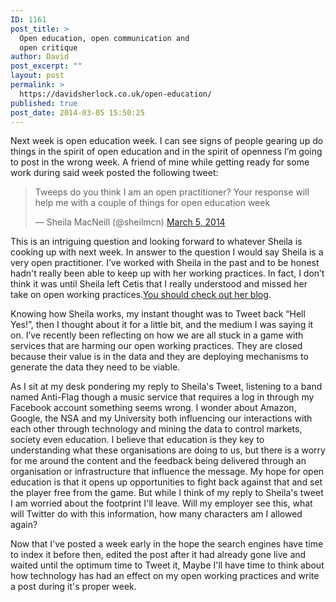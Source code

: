 ```yaml
---
ID: 1161
post_title: >
  Open education, open communication and
  open critique
author: David
post_excerpt: ""
layout: post
permalink: >
  https://davidsherlock.co.uk/open-education/
published: true
post_date: 2014-03-05 15:50:25
---
```

Next week is open education week. I can see signs of people gearing up do things in the spirit of open education and in the spirit of openness I’m going to post in the wrong week. A friend of mine while getting ready for some work during said week posted the following tweet:

<blockquote class="twitter-tweet" data-partner="tweetdeck"><p>Tweeps do you think I am an open practitioner? Your response will help me with a couple of things for open education week</p>&mdash; Sheila MacNeill (@sheilmcn) <a href="https://twitter.com/sheilmcn/statuses/441150011049787392">March 5, 2014</a></blockquote>
<script async src="//platform.twitter.com/widgets.js" charset="utf-8"></script>

This is an intriguing question and looking forward to whatever Sheila is cooking up with next week. In answer to the question I would say Sheila is a very open practitioner. I’ve worked with Sheila in the past and to be honest hadn't really been able to keep up with her  working practices. In fact, I don’t think it was until Sheila left Cetis that I really understood and missed her take on open working practices.<a href="http://howsheilaseesit.wordpress.com/">You should check out her blog</a>.

Knowing how Sheila works, my instant thought was to Tweet back “Hell Yes!”, then I thought about it for a little bit, and the medium I was saying it on. I’ve recently been reflecting on how we are all stuck in a game with services that are harming our open working practices. They are closed because their value is in the data and they are deploying mechanisms to generate the data they need to be viable.

As I sit at my desk pondering my reply to Sheila's Tweet, listening to a band named Anti-Flag though a music service that requires a log in through my Facebook account something seems wrong. I wonder about Amazon, Google, the NSA and my University both influencing our interactions with each other through technology and mining the data to control markets, society even education. I believe that education is they key to understanding what these organisations are doing to us, but there is a worry for me around the content and the feedback being delivered through an organisation or infrastructure that influence the message. My hope for open education is that it opens up opportunities to fight back against that and set the player free from the game. But while I think of my reply to Sheila's tweet I am worried about the footprint I'll leave. Will my employer see this, what will Twitter do with this information, how many characters am I allowed again?

Now that I've posted a week early in the hope the search engines have time to index it before then, edited the post after it had already gone live and waited until the optimum time to Tweet it, Maybe I'll have time to think about how technology has had an effect on my open working practices and write a post during it's proper week.